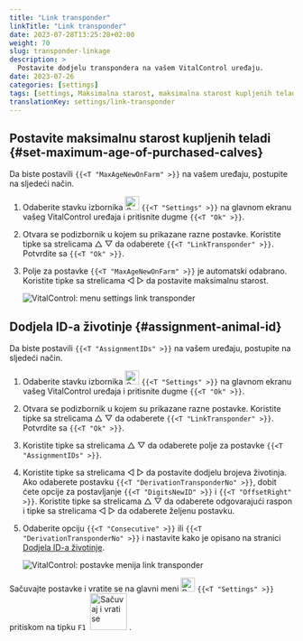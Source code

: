 ```yaml
---
title: "Link transponder"
linkTitle: "Link transponder"
date: 2023-07-28T13:25:28+02:00
weight: 70
slug: transponder-linkage
description: >
  Postavite dodjelu transpondera na vašem VitalControl uređaju.
date: 2023-07-26
categories: [settings]
tags: [settings, Maksimalna starost, maksimalna starost kupljenih teladi, Dodjela ID-a životinje]
translationKey: settings/link-transponder
---
```

## Postavite maksimalnu starost kupljenih teladi {#set-maximum-age-of-purchased-calves}
Da biste postavili `{{<T "MaxAgeNewOnFarm" >}}` na vašem uređaju, postupite na sljedeći način.

1. Odaberite stavku izbornika <img src="/icons/gear.svg" width="25" align="bottom" alt="Settings" /> `{{<T "Settings" >}}` na glavnom ekranu vašeg VitalControl uređaja i pritisnite dugme `{{<T "Ok" >}}`.

2. Otvara se podizbornik u kojem su prikazane razne postavke. Koristite tipke sa strelicama △ ▽ da odaberete `{{<T "LinkTransponder" >}}`. Potvrdite sa `{{<T "Ok" >}}`.

3. Polje za postavke `{{<T "MaxAgeNewOnFarm" >}}` je automatski odabrano. Koristite tipke sa strelicama ◁ ▷ da postavite maksimalnu starost.

    ![VitalControl: menu settings link transponder](../images/maximumage.png "Maksimalna starost kupljenih teladi")

## Dodjela ID-a životinje {#assignment-animal-id}

Da biste postavili `{{<T "AssignmentIDs" >}}` na vašem uređaju, postupite na sljedeći način.

1. Odaberite stavku izbornika <img src="/icons/gear.svg" width="25" align="bottom" alt="Settings" /> `{{<T "Settings" >}}` na glavnom ekranu vašeg VitalControl uređaja i pritisnite dugme `{{<T "Ok" >}}`.

2. Otvara se podizbornik u kojem su prikazane razne postavke. Koristite tipke sa strelicama △ ▽ da odaberete `{{<T "LinkTransponder" >}}`. Potvrdite sa `{{<T "Ok" >}}`.

3. Koristite tipke sa strelicama △ ▽ da odaberete polje za postavke `{{<T "AssignmentIDs" >}}`.

4. Koristite tipke sa strelicama ◁ ▷ da postavite dodjelu brojeva životinja. Ako odaberete postavku `{{<T "DerivationTransponderNo" >}}`, dobit ćete opcije za postavljanje `{{<T "DigitsNewID" >}}` i `{{<T "OffsetRight" >}}`. Koristite tipke sa strelicama △ ▽ da odaberete odgovarajući raspon i tipke sa strelicama ◁ ▷ da odaberete željenu postavku.

5. Odaberite opciju `{{<T "Consecutive" >}}` ili `{{<T "DerivationTransponderNo" >}}` i nastavite kako je opisano na stranici [Dodjela ID-a životinje](../animal-registration/#assignment-animal-id).

    ![VitalControl: postavke menija link transponder](../images/assignmentanimalid.png "Dodjela ID-a životinje")

Sačuvajte postavke i vratite se na glavni meni <img src="/icons/gear.svg" width="25" align="bottom" alt="Postavke" /> `{{<T "Settings" >}}` pritiskom na tipku `F1` &nbsp;<img src="/icons/footer/save_exit.svg" width="65" align="bottom" alt="Sačuvaj i vrati se" />&nbsp;.
